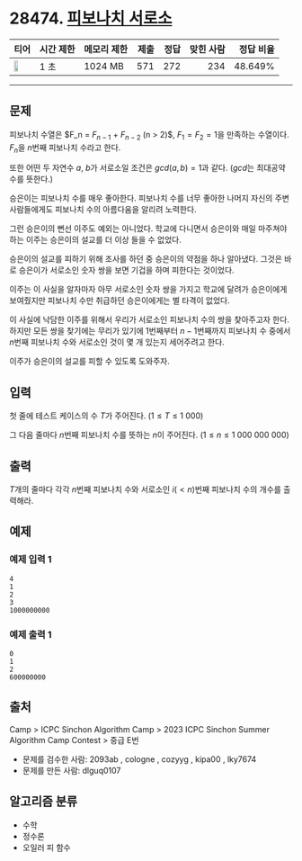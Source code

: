 # 28474. [피보나치 서로소](https://www.acmicpc.net/problem/28474)

| 티어 | 시간 제한 | 메모리 제한 | 제출 | 정답 | 맞힌 사람 | 정답 비율 |
|---|---|---|---:|---:|---:|---:|
| <img src="https://static.solved.ac/tier_small/16.svg" width="50%" /> | 1 초 | 1024 MB | 571 | 272 | 234 | 48.649% |

---

## 문제

피보나치 수열은 $F_n = $F_{n-1}$ + $F_{n-2}$ (n > 2)$, $F_1 = F_2 = 1$을 만족하는 수열이다. $F_n$을 $n$번째 피보나치 수라고 한다.

또한 어떤 두 자연수 $a$, $b$가 서로소일 조건은 $gcd(a,b)=1$과 같다. ($gcd$는 최대공약수를 뜻한다.)

승은이는 피보나치 수를 매우 좋아한다. 피보나치 수를 너무 좋아한 나머지 자신의 주변 사람들에게도 피보나치 수의 아름다움을 알리려 노력한다.

그런 승은이의 뻔선 이주도 예외는 아니었다. 학교에 다니면서 승은이와 매일 마주쳐야 하는 이주는 승은이의 설교를 더 이상 들을 수 없었다.

승은이의 설교를 피하기 위해 조사를 하던 중 승은이의 약점을 하나 알아냈다. 그것은 바로 승은이가 서로소인 숫자 쌍을 보면 기겁을 하며 피한다는 것이었다.

이주는 이 사실을 알자마자 아무 서로소인 숫자 쌍을 가지고 학교에 달려가 승은이에게 보여줬지만 피보나치 수만 취급하던 승은이에게는 별 타격이 없었다.

이 사실에 낙담한 이주를 위해서 우리가 서로소인 피보나치 수의 쌍을 찾아주고자 한다. 하지만 모든 쌍을 찾기에는 무리가 있기에 $1$번째부터 $n-1$번째까지 피보나치 수 중에서 $n$번째 피보나치 수와 서로소인 것이 몇 개 있는지 세어주려고 한다.

이주가 승은이의 설교를 피할 수 있도록 도와주자.

## 입력

첫 줄에 테스트 케이스의 수 $T$가 주어진다. $( 1 \le T \le 1\ 000 )$

그 다음 줄마다 $n$번째 피보나치 수를 뜻하는 $n$이 주어진다. $( 1 \le n \le 1\ 000\ 000\ 000 )$

## 출력

$T$개의 줄마다 각각 $n$번째 피보나치 수와 서로소인 $i(<n)$번째 피보나치 수의 개수를 출력해라.

## 예제

### 예제 입력 1

```
4
1
2
3
1000000000
```

### 예제 출력 1

```
0
1
2
600000000
```

## 출처

Camp
\> 
ICPC Sinchon Algorithm Camp
\> 
2023 ICPC Sinchon Summer Algorithm Camp Contest
\> 
중급
E번

- 문제를 검수한 사람: 2093ab , cologne , cozyyg , kipa00 , lky7674
- 문제를 만든 사람: dlguq0107

## 알고리즘 분류

- 수학
- 정수론
- 오일러 피 함수

